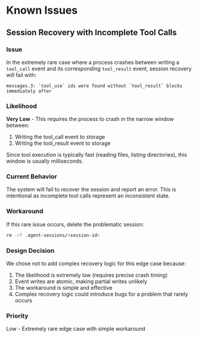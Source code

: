 # Known Issues

## Session Recovery with Incomplete Tool Calls

### Issue
In the extremely rare case where a process crashes between writing a `tool_call` event and its corresponding `tool_result` event, session recovery will fail with:
```
messages.3: `tool_use` ids were found without `tool_result` blocks immediately after
```

### Likelihood
**Very Low** - This requires the process to crash in the narrow window between:
1. Writing the tool_call event to storage
2. Writing the tool_result event to storage

Since tool execution is typically fast (reading files, listing directories), this window is usually milliseconds.

### Current Behavior
The system will fail to recover the session and report an error. This is intentional as incomplete tool calls represent an inconsistent state.

### Workaround
If this rare issue occurs, delete the problematic session:
```bash
rm -rf .agent-sessions/<session-id>
```

### Design Decision
We chose not to add complex recovery logic for this edge case because:
1. The likelihood is extremely low (requires precise crash timing)
2. Event writes are atomic, making partial writes unlikely
3. The workaround is simple and effective
4. Complex recovery logic could introduce bugs for a problem that rarely occurs

### Priority
Low - Extremely rare edge case with simple workaround